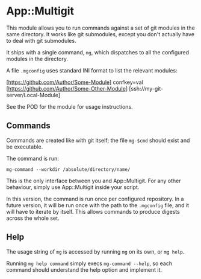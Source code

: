 # App::Multigit

This module allows you to run commands against a set of git modules in the same
directory. It works like git submodules, except you don't actually have to deal
with git submodules.

It ships with a single command, `mg`, which dispatches to all the configured
modules in the directory.

A file `.mgconfig` uses standard INI format to list the relevant modules:

  [https://github.com/Author/Some-Module]
  confkey=val
  [https://github.com/Author/Some-Other-Module]
  [ssh://my-git-server/Local-Module]

See the POD for the module for usage instructions.

## Commands

Commands are created like with git itself; the file `mg-$cmd` should exist and
be executable.

The command is run:

    mg-command --workdir /absolute/directory/name/

This is the only interface between you and App::Multigit. For any other
behaviour, simply use App::Multigit inside your script.

In this version, the command is run once per configured repository. In a future
version, it will be run once with the path to the `.mgconfig` file, and it will
have to iterate by itself. This allows commands to produce digests across the
whole set.

## Help

The usage string of `mg` is accessed by running `mg` on its own, or `mg help`.

Running `mg help command` simply execs `mg-command --help`, so each command
should understand the help option and implement it.
